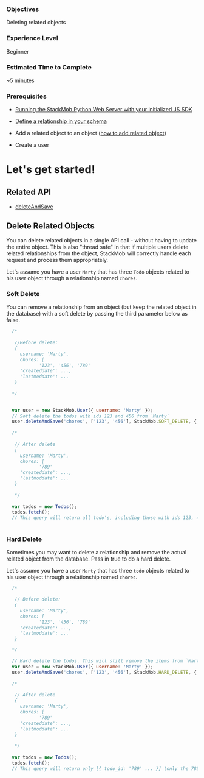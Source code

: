 <h3>Objectives</h3>
Deleting related objects

<h3>Experience Level</h3>
Beginner

<h3>Estimated Time to Complete</h3>
~5 minutes

<h3>Prerequisites</h3>

* <a href="https://developer.stackmob.com/stackmob-js-sdk/configure" target="_blank">Running the StackMob Python Web Server with your initialized JS SDK</a>

* <a href="https://www.stackmob.com/devcenter/docs/Schema-Relationships#a-adding_a_one_to_many_relationship" target="_blank">Define a relationship in your schema</a>

* Add a related object to an object (<a href="https://developer.stackmob.com/tutorials/js/Add-Relationships" target="_blank">how to add related object</a>)

* Create a user

<h1>Let's get started!</h1>

<h2>Related API</h2>

* <a href="https://developer.stackmob.com/stackmob-js-sdk/api-docs#a-deleteandsave" target="_blank">deleteAndSave</a>

<h2>Delete Related Objects</h2>

You can delete related objects in a single API call - without having to update the entire object. This is also "thread safe" in that if multiple users delete related relationships from the object, StackMob will correctly handle each request and process them appropriately.

Let's assume you have a user `Marty` that has three `Todo` objects related to his user object through a relationship named `chores`.

<h3>Soft Delete</h3>

You can remove a relationship from an object (but keep the related object in the database) with a soft delete by passing the third parameter below as false.

```js
  /*
  
   //Before delete:
   {
     username: 'Marty',
     chores: [ 
            '123', '456', '789'     
     'createddate': ...,
     'lastmoddate': ...
   }
   
  */
  

  var user = new StackMob.User({ username: 'Marty' });
  // Soft delete the todos with ids 123 and 456 from `Marty`
  user.deleteAndSave('chores', ['123', '456'], StackMob.SOFT_DELETE, { ..success... });
   
  /*
    
   // After delete
   {
     username: 'Marty',
     chores: [ 
            '789'     
     'createddate': ...,
     'lastmoddate': ...
   }
    
   */
   
  var todos = new Todos();
  todos.fetch();
  // This query will return all todo's, including those with ids 123, 456, and 789 because they're still in the database.
   
```

<h3>Hard Delete</h3>

Sometimes you may want to delete a relationship and remove the actual related object from the database. Pass in true to do a hard delete.

Let's assume you have a user `Marty` that has three `todo` objects related to his user object through a relationship named `chores`.

```js
  /*

   // Before delete:
   {
     username: 'Marty',
     chores: [ 
            '123', '456', '789'     
     'createddate': ...,
     'lastmoddate': ...
   }

  */

  // Hard delete the todos. This will still remove the items from `Marty` but will also delete the todo items with IDs 123 and 456 from the `Todo` table.
  var user = new StackMob.User({ username: 'Marty' });
  user.deleteAndSave('chores', ['123', '456'], StackMob.HARD_DELETE, { ..success... });
   
  /*
  
   // After delete
   {
     username: 'Marty',
     chores: [ 
            '789'     
     'createddate': ...,
     'lastmoddate': ...
   }
    
   */
   
  var todos = new Todos();
  todos.fetch();
  // This query will return only [{ todo_id: '789' ... }] (only the 789 instance)
```